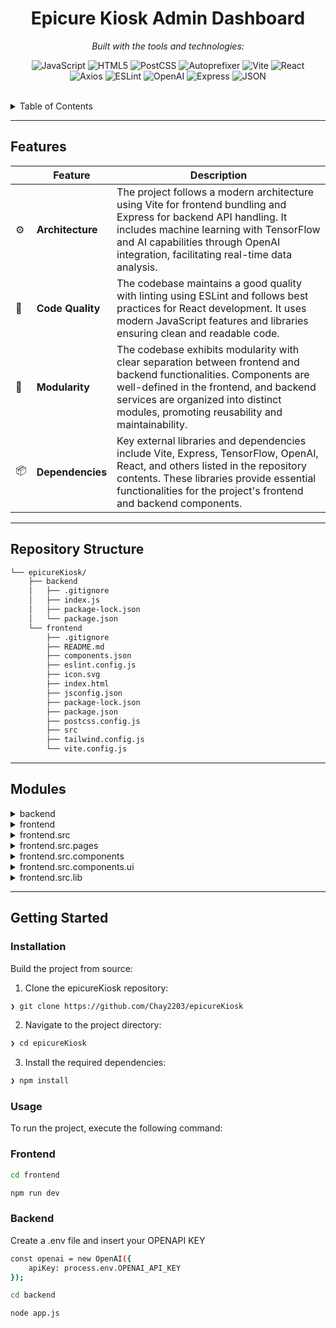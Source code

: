 
<p align="center">
    <h1 align="center">Epicure Kiosk Admin Dashboard</h1>
</p>

<p align="center">
		<em>Built with the tools and technologies:</em>
</p>
<p align="center">
	<img src="https://img.shields.io/badge/JavaScript-F7DF1E.svg?style=flat&logo=JavaScript&logoColor=black" alt="JavaScript">
	<img src="https://img.shields.io/badge/HTML5-E34F26.svg?style=flat&logo=HTML5&logoColor=white" alt="HTML5">
	<img src="https://img.shields.io/badge/PostCSS-DD3A0A.svg?style=flat&logo=PostCSS&logoColor=white" alt="PostCSS">
	<img src="https://img.shields.io/badge/Autoprefixer-DD3735.svg?style=flat&logo=Autoprefixer&logoColor=white" alt="Autoprefixer">
	<img src="https://img.shields.io/badge/Vite-646CFF.svg?style=flat&logo=Vite&logoColor=white" alt="Vite">
	<img src="https://img.shields.io/badge/React-61DAFB.svg?style=flat&logo=React&logoColor=black" alt="React">
	<br>
	<img src="https://img.shields.io/badge/Axios-5A29E4.svg?style=flat&logo=Axios&logoColor=white" alt="Axios">
	<img src="https://img.shields.io/badge/ESLint-4B32C3.svg?style=flat&logo=ESLint&logoColor=white" alt="ESLint">
	<img src="https://img.shields.io/badge/OpenAI-412991.svg?style=flat&logo=OpenAI&logoColor=white" alt="OpenAI">
	<img src="https://img.shields.io/badge/Express-000000.svg?style=flat&logo=Express&logoColor=white" alt="Express">
	<img src="https://img.shields.io/badge/JSON-000000.svg?style=flat&logo=JSON&logoColor=white" alt="JSON">
</p>

<br>

<details><summary>Table of Contents</summary>

- [ Features](#-features)
- [ Repository Structure](#-repository-structure)
- [ Modules](#-modules)
- [ Getting Started](#-getting-started)
    - [ Prerequisites](#-prerequisites)
    - [ Installation](#-installation)
    - [ Usage](#-usage)

</details>
<hr>

##  Features

|    |   Feature         | Description |
|----|-------------------|---------------------------------------------------------------|
| ⚙️ | **Architecture**  | The project follows a modern architecture using Vite for frontend bundling and Express for backend API handling. It includes machine learning with TensorFlow and AI capabilities through OpenAI integration, facilitating real-time data analysis. |
| 🔩 | **Code Quality**  | The codebase maintains a good quality with linting using ESLint and follows best practices for React development. It uses modern JavaScript features and libraries ensuring clean and readable code. |
| 🧩 | **Modularity**    | The codebase exhibits modularity with clear separation between frontend and backend functionalities. Components are well-defined in the frontend, and backend services are organized into distinct modules, promoting reusability and maintainability. |
| 📦 | **Dependencies**  | Key external libraries and dependencies include Vite, Express, TensorFlow, OpenAI, React, and others listed in the repository contents. These libraries provide essential functionalities for the project's frontend and backend components. |

---

##  Repository Structure

```sh
└── epicureKiosk/
    ├── backend
    │   ├── .gitignore
    │   ├── index.js
    │   ├── package-lock.json
    │   └── package.json
    └── frontend
        ├── .gitignore
        ├── README.md
        ├── components.json
        ├── eslint.config.js
        ├── icon.svg
        ├── index.html
        ├── jsconfig.json
        ├── package-lock.json
        ├── package.json
        ├── postcss.config.js
        ├── src
        ├── tailwind.config.js
        └── vite.config.js
```

---

##  Modules

<details closed><summary>backend</summary>

| File | Summary |
| --- | --- |
| [package.json](https://github.com/Chay2203/epicureKiosk/blob/main/backend/package.json) | Manages backend dependencies for the EpicureKiosk project, ensuring functionality of key features like machine learning with TensorFlow, API handling with Express, and AI capabilities through OpenAI integration. |
| [index.js](https://github.com/Chay2203/epicureKiosk/blob/main/backend/index.js) | Enables AI-powered insights generation for machine and sales data. Implements OpenAI GPT-4 model via Express API for real-time analysis. |
| [package-lock.json](https://github.com/Chay2203/epicureKiosk/blob/main/backend/package-lock.json) | Code File SummaryThe code file `index.js` in the `backend` directory of the repository `epicureKiosk` serves as the entry point for the backend functionality of the Epicure Kiosk project. It handles the core logic and functionalities of the backend system, facilitating communication with the frontend components to enable seamless user interaction through the kiosk interface. By orchestrating data processing, business logic, and API integrations, this file plays a pivotal role in delivering a robust and efficient backend architecture for the Epicure Kiosk project. |

</details>

<details closed><summary>frontend</summary>

| File | Summary |
| --- | --- |
| [jsconfig.json](https://github.com/Chay2203/epicureKiosk/blob/main/frontend/jsconfig.json) | Enables path aliases for cleaner imports in the frontend codebase. Establishes base URL and maps @/ to the./src/ directory. Enhances code readability and maintainability by simplifying module imports. |
| [components.json](https://github.com/Chay2203/epicureKiosk/blob/main/frontend/components.json) | Defines component configuration, sets styles & aliases for the frontend. Integrates Tailwind CSS, enabling color customization & CSS variables. Links component paths using aliases for easier referencing across the repository. |
| [index.html](https://github.com/Chay2203/epicureKiosk/blob/main/frontend/index.html) | Defines the frontends HTML structure, setting up the viewport, icon, title, and script reference for the Epicure Admin Panel app. |
| [postcss.config.js](https://github.com/Chay2203/epicureKiosk/blob/main/frontend/postcss.config.js) | Configures PostCSS with TailwindCSS and Autoprefixer plugins for styling in the frontend of the EpicureKiosk app. |
| [vite.config.js](https://github.com/Chay2203/epicureKiosk/blob/main/frontend/vite.config.js) | Optimizes Vite configuration for React apps by setting up aliases and plugins. Enhances development workflow and module resolution within the frontend architecture of the Epicure Kiosk project. |
| [package.json](https://github.com/Chay2203/epicureKiosk/blob/main/frontend/package.json) | Enables Vite development and build scripts, sets up linting, and integrates essential dependencies for the frontend of the food kiosk app in the EpicureKiosk repository. |
| [eslint.config.js](https://github.com/Chay2203/epicureKiosk/blob/main/frontend/eslint.config.js) | Defines ESLint configuration with modern JavaScript features, React rules, and plugins. Ensures code quality in frontend development, setting ECMAScript version, React version, and custom rules. Complements Epicure Kiosks frontend architecture. |
| [tailwind.config.js](https://github.com/Chay2203/epicureKiosk/blob/main/frontend/tailwind.config.js) | Defines Tailwind CSS theme with custom colors, animations, and keyframes for frontend styling in the EpicureKiosk app. Enables dark mode and applies configurable border radius. Integrates tailwindcss-animate plugin for animated effects. |
| [package-lock.json](https://github.com/Chay2203/epicureKiosk/blob/main/frontend/package-lock.json) | The code file in question, `index.js`, within the `backend` directory of the `epicureKiosk` repository, serves as the main entry point for the backend functionality of the Epicure Kiosk project. It orchestrates the core business logic and communication with the frontend to provide a seamless and efficient experience for users interacting with the kiosk application. This file plays a vital role in handling requests, processing data, and ensuring the smooth operation of the backend services that power the Epicure Kiosk system. |

</details>

<details closed><summary>frontend.src</summary>

| File | Summary |
| --- | --- |
| [App.jsx](https://github.com/Chay2203/epicureKiosk/blob/main/frontend/src/App.jsx) | Illustrates main UI logic by rendering the dashboard component. Facilitates user interaction and navigation within the frontend interface of the Epicure Kiosk application. |
| [App.css](https://github.com/Chay2203/epicureKiosk/blob/main/frontend/src/App.css) | Defines styling for the root element and logo in the frontend UI. Implements hover effects, animations, and media query for reduced motion. Enhances visual appeal and user experience within the Epicure Kiosk frontend application. |
| [index.css](https://github.com/Chay2203/epicureKiosk/blob/main/frontend/src/index.css) | The `index.css` file in the `frontend/src` directory of the Epicure Kiosk repository establishes the base styles and components using Tailwind CSS. This file plays a critical role in maintaining consistent styling and design across the frontend components of the application. |
| [mockData.js](https://github.com/Chay2203/epicureKiosk/blob/main/frontend/src/mockData.js) | The `mockData.js` file located in `frontend/src/` within the `epicureKiosk` repository provides mock sales data for the kiosk applications frontend. It includes information such as recipe ID, machine name, quantity sold, and date to simulate sales data. This data is essential for testing and development purposes, enabling the frontend components to interact realistically with sales data without relying on actual transactions. |
| [main.jsx](https://github.com/Chay2203/epicureKiosk/blob/main/frontend/src/main.jsx) | Enables rendering of the main application component with strict mode in a React environment to ensure best practices for performance and debugging, connected to the root element in the DOM. |

</details>

<details closed><summary>frontend.src.pages</summary>

| File | Summary |
| --- | --- |
| [DashBoard.jsx](https://github.com/Chay2203/epicureKiosk/blob/main/frontend/src/pages/DashBoard.jsx) | The DashBoard.jsx file in the frontend/src/pages directory of the Epicure Kiosk repository serves as the main dashboard interface for managing machines, recipes, and sales data. It provides a visual representation of machine statuses, detailed machine information, recipe management functionalities, and dispenser control. The dashboard integrates mock data for quick visualization and includes icons for various actions and indicators. This component encapsulates a comprehensive view of the kiosk system's operations and functionalities. |

</details>

<details closed><summary>frontend.src.components</summary>

| File | Summary |
| --- | --- |
| [RecipieManagement.jsx](https://github.com/Chay2203/epicureKiosk/blob/main/frontend/src/components/RecipieManagement.jsx) | The `RecipeManagement.jsx` file in the `frontend/src/components` directory of the EpicureKiosk repository focuses on facilitating recipe management within the kiosk application. It enables users to interact with a variety of UI components such as buttons, inputs, cards, tables, dialogs, labels, icons, and alert dialogs to efficiently manage recipes. This file plays a crucial role in enhancing the user experience by providing a seamless interface for creating, editing, and deleting recipes. |
| [DispenserManagement.jsx](https://github.com/Chay2203/epicureKiosk/blob/main/frontend/src/components/DispenserManagement.jsx) | This code file `DispenserManagement.jsx` in the `frontend/src/components` directory of the Epicure Kiosk repository focuses on client-side interactions for managing dispensers. It provides a user interface for viewing and editing dispenser information, including functionalities like adding, updating, and deleting dispenser data. The file leverages various UI components such as buttons, inputs, cards, tables, dialogs, labels, and icons to facilitate an intuitive dispenser management experience for users accessing the kiosk frontend. |
| [MachineDetails.jsx](https://github.com/Chay2203/epicureKiosk/blob/main/frontend/src/components/MachineDetails.jsx) | Displays detailed information about a machines status, name, and temperature using a card layout. Facilitates clear visualization and understanding of essential machine data in the frontend of the Epicure Kiosk application. |
| [MachineList.jsx](https://github.com/Chay2203/epicureKiosk/blob/main/frontend/src/components/MachineList.jsx) | Display machine information dynamically, allowing users to select machines. Shows machine name, status with color indicators, and temperature. Supports seamless navigation for interacting with machines in the Epicure Kiosk frontend. |

</details>

<details closed><summary>frontend.src.components.ui</summary>

| File | Summary |
| --- | --- |
| [label.jsx](https://github.com/Chay2203/epicureKiosk/blob/main/frontend/src/components/ui/label.jsx) | Defines a custom Label component for UI styling in React frontend codebase, enhancing accessibility and user experience. Styled using class-variance-authority for consistent appearance and behavior across the application. |
| [dialog.jsx](https://github.com/Chay2203/epicureKiosk/blob/main/frontend/src/components/ui/dialog.jsx) | The `dialog.jsx` file within the `frontend/src/components/ui` directory of the Epicure Kiosk repository is crucial for managing dialog components using Radix UI library within the frontend architecture. It handles the rendering and behavior of dialogs, including triggers, portals, close buttons, and overlays. This code promotes a seamless user experience by encapsulating dialog functionality and ensuring a user-friendly interaction flow within the application. |
| [alert-dialog.jsx](https://github.com/Chay2203/epicureKiosk/blob/main/frontend/src/components/ui/alert-dialog.jsx) | This code file, **alert-dialog.jsx**, within the **frontend/src/components/ui/** directory of the *epicureKiosk* repository, is responsible for managing an alert dialog component in the frontend section of the application. It utilizes the **@radix-ui/react-alert-dialog** library to create and control the functionality of alert dialogs. The main features include triggering the display of the alert dialog, rendering the portal for the dialog content, and overlaying elements for better user interaction. It ensures a seamless user experience when presenting important information or notifications to users within the Epicure Kiosk application. |
| [table.jsx](https://github.com/Chay2203/epicureKiosk/blob/main/frontend/src/components/ui/table.jsx) | Defines customizable React components for creating tables with header, body, footer, rows, cells, and captions. Encapsulates styling and behavior, enhancing frontend modularity in the EpicureKiosk project architecture. |
| [tabs.jsx](https://github.com/Chay2203/epicureKiosk/blob/main/frontend/src/components/ui/tabs.jsx) | Defines UI tabs components for React app using @radix-ui/react-tabs. Includes TabsList, TabsTrigger, TabsContent for seamless navigation and content display. Integrates various styles and functionalities to enhance user experience. |
| [input.jsx](https://github.com/Chay2203/epicureKiosk/blob/main/frontend/src/components/ui/input.jsx) | Enables dynamically-styled input component for EpicureKiosk frontend. Uses React for custom styling and reusable input fields. Integration with utility functions streamlines classnames and enhances user experience. |
| [separator.jsx](https://github.com/Chay2203/epicureKiosk/blob/main/frontend/src/components/ui/separator.jsx) | Implements custom Separator UI component, enhancing visual hierarchy and layout in the frontend. Integrates Radix UI library for flexible orientation, styling, and decorative functionality, supporting seamless user experience in the Epicure Kiosk application. |
| [skeleton.jsx](https://github.com/Chay2203/epicureKiosk/blob/main/frontend/src/components/ui/skeleton.jsx) | Generates a skeleton loading effect for UI components, enhancing user experience by simulating content loading during data retrieval in the Epicure Kiosk frontend architecture. |
| [switch.jsx](https://github.com/Chay2203/epicureKiosk/blob/main/frontend/src/components/ui/switch.jsx) | Implements a reusable Switch component using React for UI in the frontend src. Integrates with @radix-ui/react-switch primitives for enhanced accessibility and styling, enhancing the repositorys frontend architecture. |
| [checkbox.jsx](https://github.com/Chay2203/epicureKiosk/blob/main/frontend/src/components/ui/checkbox.jsx) | Defines a custom Checkbox UI component integrated with Radix UI library. Supports dynamic styling and accessibility features. Enhances the frontend by encapsulating checkbox functionalities into a reusable component. |
| [card.jsx](https://github.com/Chay2203/epicureKiosk/blob/main/frontend/src/components/ui/card.jsx) | Defines reusable UI card components with various sections for frontend React application, promoting code modularity and consistency. Enhances user experience by facilitating easy creation of aesthetically cohesive card elements while maintaining clean and scalable codebase architecture. |
| [alert.jsx](https://github.com/Chay2203/epicureKiosk/blob/main/frontend/src/components/ui/alert.jsx) | Defines alert component variants for different styles in React. Exports Alert, AlertTitle, and AlertDescription components for displaying alerts with customizable styling. This file enhances frontend UI components in the repository architecture. |
| [button.jsx](https://github.com/Chay2203/epicureKiosk/blob/main/frontend/src/components/ui/button.jsx) | Defines button variants and styling with class variance authority for consistent UI across components. Supports different button sizes and styles, enhancing frontend accessibility and user experience in the Epicure Kiosk application. |
| [accordion.jsx](https://github.com/Chay2203/epicureKiosk/blob/main/frontend/src/components/ui/accordion.jsx) | Enables customizable accordion components for interactive UI, integrating Radix UI for seamless user experience. Facilitates collapsible content sections with animated triggers and transitions. Discover smooth navigation and dynamic content display. |

</details>

<details closed><summary>frontend.src.lib</summary>

| File | Summary |
| --- | --- |
| [utils.js](https://github.com/Chay2203/epicureKiosk/blob/main/frontend/src/lib/utils.js) | Combines CSS class strings using Tailwind CSS utility classes, enhancing readability and maintainability in the frontend codebase. |

</details>

---

##  Getting Started

###  Installation

Build the project from source:

1. Clone the epicureKiosk repository:
```sh
❯ git clone https://github.com/Chay2203/epicureKiosk
```

2. Navigate to the project directory:
```sh
❯ cd epicureKiosk
```

3. Install the required dependencies:
```sh
❯ npm install
```

###  Usage

To run the project, execute the following command:

### Frontend


```sh
cd frontend
```
```sh
npm run dev
```

 
### Backend

Create a .env file and insert your OPENAPI KEY


```sh
const openai = new OpenAI({
    apiKey: process.env.OPENAI_API_KEY
});
```

```sh
cd backend
```
```sh
node app.js
```
